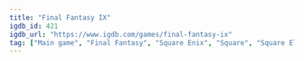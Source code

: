 ```yaml
---
title: "Final Fantasy IX"
igdb_id: 421
igdb_url: "https://www.igdb.com/games/final-fantasy-ix"
tag: ["Main game", "Final Fantasy", "Square Enix", "Square", "Square Electronic Arts", "Role-playing (RPG)", "Turn-based strategy (TBS)", "Single player", "Third person", "Bird view / Isometric", "Fantasy", "Drama", "Open world"]
---
```


